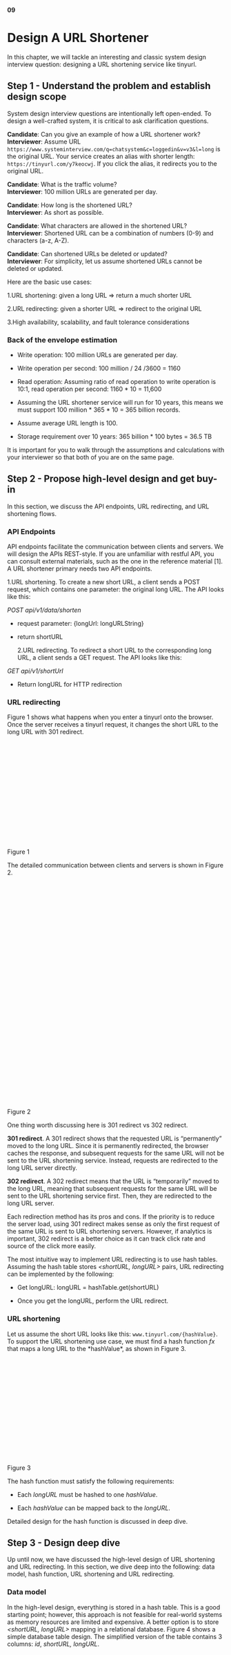 **09**

# Design A URL Shortener

In this chapter, we will tackle an interesting and classic system design interview question: designing a URL shortening service like tinyurl.

## Step 1 - Understand the problem and establish design scope

System design interview questions are intentionally left open-ended. To design a well-crafted system, it is critical to ask clarification questions.

**Candidate**: Can you give an example of how a URL shortener work?  
**Interviewer**: Assume URL `https://www.systeminterview.com/q=chatsystem&c=loggedin&v=v3&l=long` is the original URL. Your service creates an alias with shorter length: `https://tinyurl.com/y7keocwj`. If you click the alias, it redirects you to the original URL.

**Candidate**: What is the traffic volume?  
**Interviewer**: 100 million URLs are generated per day.

**Candidate**: How long is the shortened URL?  
**Interviewer**: As short as possible.

**Candidate**: What characters are allowed in the shortened URL?  
**Interviewer**: Shortened URL can be a combination of numbers (0-9) and characters (a-z, A-Z).

**Candidate**: Can shortened URLs be deleted or updated?  
**Interviewer**: For simplicity, let us assume shortened URLs cannot be deleted or updated.

Here are the basic use cases:

1.URL shortening: given a long URL => return a much shorter URL

2.URL redirecting: given a shorter URL => redirect to the original URL

3.High availability, scalability, and fault tolerance considerations

### Back of the envelope estimation

*   Write operation: 100 million URLs are generated per day.
    
*   Write operation per second: 100 million / 24 /3600 = 1160
    
*   Read operation: Assuming ratio of read operation to write operation is 10:1, read operation per second: 1160 \* 10 = 11,600
    
*   Assuming the URL shortener service will run for 10 years, this means we must support 100 million \* 365 \* 10 = 365 billion records.
    
*   Assume average URL length is 100.
    
*   Storage requirement over 10 years: 365 billion \* 100 bytes = 36.5 TB
    

It is important for you to walk through the assumptions and calculations with your interviewer so that both of you are on the same page.

## Step 2 - Propose high-level design and get buy-in

In this section, we discuss the API endpoints, URL redirecting, and URL shortening flows.

### API Endpoints

API endpoints facilitate the communication between clients and servers. We will design the APIs REST-style. If you are unfamiliar with restful API, you can consult external materials, such as the one in the reference material \[1\]. A URL shortener primary needs two API endpoints.

1.URL shortening. To create a new short URL, a client sends a POST request, which contains one parameter: the original long URL. The API looks like this:

_POST api/v1/data/shorten_

*   request parameter: {longUrl: longURLString}
    
*   return shortURL
    
    2.URL redirecting. To redirect a short URL to the corresponding long URL, a client sends a GET request. The API looks like this:
    

_GET api/v1/shortUrl_

*   Return longURL for HTTP redirection

### URL redirecting

Figure 1 shows what happens when you enter a tinyurl onto the browser. Once the server receives a tinyurl request, it changes the short URL to the long URL with 301 redirect.

![](data:image/svg+xml,%3csvg%20xmlns=%27http://www.w3.org/2000/svg%27%20version=%271.1%27%20width=%27750%27%20height=%27345%27/%3e)![Figure 1](data:image/gif;base64,R0lGODlhAQABAIAAAAAAAP///yH5BAEAAAAALAAAAAABAAEAAAIBRAA7)

Figure 1

The detailed communication between clients and servers is shown in Figure 2.

![](data:image/svg+xml,%3csvg%20xmlns=%27http://www.w3.org/2000/svg%27%20version=%271.1%27%20width=%27500%27%20height=%27509%27/%3e)![Figure 2](data:image/gif;base64,R0lGODlhAQABAIAAAAAAAP///yH5BAEAAAAALAAAAAABAAEAAAIBRAA7)

Figure 2

One thing worth discussing here is 301 redirect vs 302 redirect.

**301 redirect**. A 301 redirect shows that the requested URL is “permanently” moved to the long URL. Since it is permanently redirected, the browser caches the response, and subsequent requests for the same URL will not be sent to the URL shortening service. Instead, requests are redirected to the long URL server directly.

**302 redirect**. A 302 redirect means that the URL is “temporarily” moved to the long URL, meaning that subsequent requests for the same URL will be sent to the URL shortening service first. Then, they are redirected to the long URL server.

Each redirection method has its pros and cons. If the priority is to reduce the server load, using 301 redirect makes sense as only the first request of the same URL is sent to URL shortening servers. However, if analytics is important, 302 redirect is a better choice as it can track click rate and source of the click more easily.

The most intuitive way to implement URL redirecting is to use hash tables. Assuming the hash table stores _<shortURL, longURL>_ pairs, URL redirecting can be implemented by the following:

*   Get longURL: longURL = hashTable.get(shortURL)
    
*   Once you get the longURL, perform the URL redirect.
    

### URL shortening

Let us assume the short URL looks like this: `www.tinyurl.com/{hashValue}`. To support the URL shortening use case, we must find a hash function _fx_ that maps a long URL to the \*hashValue\*, as shown in Figure 3.

![](data:image/svg+xml,%3csvg%20xmlns=%27http://www.w3.org/2000/svg%27%20version=%271.1%27%20width=%27301%27%20height=%27231%27/%3e)![Figure 3](data:image/gif;base64,R0lGODlhAQABAIAAAAAAAP///yH5BAEAAAAALAAAAAABAAEAAAIBRAA7)

Figure 3

The hash function must satisfy the following requirements:

*   Each _longURL_ must be hashed to one _hashValue_.
    
*   Each _hashValue_ can be mapped back to the _longURL_.
    

Detailed design for the hash function is discussed in deep dive.

## Step 3 - Design deep dive

Up until now, we have discussed the high-level design of URL shortening and URL redirecting. In this section, we dive deep into the following: data model, hash function, URL shortening and URL redirecting.

### Data model

In the high-level design, everything is stored in a hash table. This is a good starting point; however, this approach is not feasible for real-world systems as memory resources are limited and expensive. A better option is to store _<shortURL, longURL>_ mapping in a relational database. Figure 4 shows a simple database table design. The simplified version of the table contains 3 columns: _id_, _shortURL, longURL_.

![](data:image/svg+xml,%3csvg%20xmlns=%27http://www.w3.org/2000/svg%27%20version=%271.1%27%20width=%27161%27%20height=%27141%27/%3e)![Figure 4](data:image/gif;base64,R0lGODlhAQABAIAAAAAAAP///yH5BAEAAAAALAAAAAABAAEAAAIBRAA7)

Figure 4

### Hash function

Hash function is used to hash a long URL to a short URL, also known as _hashValue_.

#### Hash value length

The _hashValue_ consists of characters from \[0-9, a-z, A-Z\], containing 10 + 26 + 26 = 62 possible characters. To figure out the length of _hashValue_, find the smallest _n_ such that _62^n ≥ 365 billion_. The system must support up to 365 billion URLs based on the back of the envelope estimation. Table 1 shows the length of _hashValue_ and the corresponding maximal number of URLs it can support.

| **n** | **Maximal number of URLs** |
| --- | --- |
| 1   | 62^1 = 62 |
| 2   | 62^2 = 3,844 |
| 3   | 62^3 = 238,328 |
| 4   | 62^ 4 = 14,776,336 |
| 5   | 62^5 = 916,132,832 |
| 6   | 62^6 = 56,800,235,584 |
| **7** | **62^7 = 3,521,614,606,208 = ~3.5 trillion** |
| 8   | 62^8 = 218,340,105,584,896 |

Table 1

When _n = 7, 62 ^ n = ~3.5 trillion_, 3.5 trillion is more than enough to hold 365 billion URLs, so the length of _hashValue_ is 7.

We will explore two types of hash functions for a URL shortener. The first one is “hash + collision resolution”, and the second one is “base 62 conversion.” Let us look at them one by one.

#### Hash + collision resolution

To shorten a long URL, we should implement a hash function that hashes a long URL to a 7-character string. A straightforward solution is to use well-known hash functions like CRC32, MD5, or SHA-1. The following table compares the hash results after applying different hash functions on this URL:  
`https://en.wikipedia.org/wiki/Systems_design`

| **Hash function** | **Hash value (Hexadecimal)** |
| --- | --- |
| CRC32 | 5cb54054 |
| MD5 | 5a62509a84df9ee03fe1230b9df8b84e |
| SHA-1 | 0eeae7916c06853901d9ccbefbfcaf4de57ed85b |

Table 2

As shown in Table 2, even the shortest hash value (from CRC32) is too long (more than 7 characters). How can we make it shorter?

The first approach is to collect the first 7 characters of a hash value; however, this method can lead to hash collisions. To resolve hash collisions, we can recursively append a new predefined string until no more collision is discovered. This process is explained in Figure 5.

![](data:image/svg+xml,%3csvg%20xmlns=%27http://www.w3.org/2000/svg%27%20version=%271.1%27%20width=%27750%27%20height=%27420%27/%3e)![Figure 5](data:image/gif;base64,R0lGODlhAQABAIAAAAAAAP///yH5BAEAAAAALAAAAAABAAEAAAIBRAA7)

Figure 5

This method can eliminate collision; however, it is expensive to query the database to check if a shortURL exists for every request. A technique called bloom filters \[2\] can improve performance. A bloom filter is a space-efficient probabilistic technique to test if an element is a member of a set. Refer to the reference material \[2\] for more details.

#### Base 62 conversion

Base conversion is another approach commonly used for URL shorteners. Base conversion helps to convert the same number between its different number representation systems. Base 62 conversion is used as there are 62 possible characters for _hashValue_. Let us use an example to explain how the conversion works: convert 1115710 to base 62 representation (1115710 represents 11157 in a base 10 system).

*   From its name, base 62 is a way of using 62 characters for encoding. The mappings are: _0-0, ..., 9-9, 10-a, 11-b, ..., 35-z, 36-A, ..., 61-Z, where_ ‘a’ stands for 10, ‘Z’ stands for 61, etc.
    
*   1115710 = 2 x 622 + 55 x 621 + 59 x 620 = \[2, 55, 59\] -> \[2, T, X\] in base 62 representation. Figure 6 shows the conversation process.
    

![](data:image/svg+xml,%3csvg%20xmlns=%27http://www.w3.org/2000/svg%27%20version=%271.1%27%20width=%27500%27%20height=%27224%27/%3e)![Figure 6](data:image/gif;base64,R0lGODlhAQABAIAAAAAAAP///yH5BAEAAAAALAAAAAABAAEAAAIBRAA7)

Figure 6

*   Thus, the short URL is `https://tinyurl.com/`**2TX**

#### Comparison of the two approaches

Table 3 shows the differences of the two approaches.

| **Hash + collision resolution** | **Base 62 conversion** |
| --- | --- |
| Fixed short URL length. | Short URL length is not fixed. It goes up with the ID. |
| Does not need a unique ID generator. | This option depends on a unique ID generator. |
| Collision is possible and needs to be resolved. | Collision is not possible because ID is unique. |
| It’s not possible to figure out the next available short URL because it doesn’t depend on ID. | It is easy to figure out what is the next available short URL if ID increments by 1 for a new entry. This can be a security concern. |

Table 3

### URL shortening deep dive

As one of the core pieces of the system, we want the URL shortening flow to be logically simple and functional. Base 62 conversion is used in our design. We build the following diagram (Figure 7) to demonstrate the flow.

![](data:image/svg+xml,%3csvg%20xmlns=%27http://www.w3.org/2000/svg%27%20version=%271.1%27%20width=%27500%27%20height=%27382%27/%3e)![Figure 7](data:image/gif;base64,R0lGODlhAQABAIAAAAAAAP///yH5BAEAAAAALAAAAAABAAEAAAIBRAA7)

Figure 7

1\. longURL is the input.

2\. The system checks if the longURL is in the database.

3\. If it is, it means the longURL was converted to shortURL before. In this case, fetch the shortURL from the database and return it to the client.

4\. If not, the longURL is new. A new unique ID (primary key) Is generated by the unique ID generator.

5\. Convert the ID to shortURL with base 62 conversion.

6\. Create a new database row with the ID, shortURL, and longURL.

To make the flow easier to understand, let us look at a concrete example.

*   Assuming the input longURL is: `https://en.wikipedia.org/wiki/Systems_design`
    
*   Unique ID generator returns ID: 2009215674938.
    
*   Convert the ID to shortURL using the base 62 conversion. ID (2009215674938) is converted to “zn9edcu”.
    
*   Save ID, shortURL, and longURL to the database as shown in Table 4.
    

| id  | shortURL | longURL |
| --- | --- | --- |
| 2009215674938 | zn9edcu | `https://en.wikipedia.org/wiki/Systems_design` |

Table 4

The distributed unique ID generator is worth mentioning. Its primary function is to generate globally unique IDs, which are used for creating shortURLs. In a highly distributed environment, implementing a unique ID generator is challenging. Luckily, we have already discussed a few solutions in the “Design A Unique ID Generator in Distributed Systems” chapter. You can refer back to it to refresh your memory.

### URL redirecting deep dive

Figure 8 shows the detailed design of the URL redirecting. As there are more reads than writes, _<shortURL, longURL>_ mapping is stored in a cache to improve performance.

![](data:image/svg+xml,%3csvg%20xmlns=%27http://www.w3.org/2000/svg%27%20version=%271.1%27%20width=%27700%27%20height=%27264%27/%3e)![Figure 8](data:image/gif;base64,R0lGODlhAQABAIAAAAAAAP///yH5BAEAAAAALAAAAAABAAEAAAIBRAA7)

Figure 8

The flow of URL redirecting is summarized as follows:

1\. A user clicks a short URL link: `https://tinyurl.com/zn9edcu`

2\. The load balancer forwards the request to web servers.

3\. If a shortURL is already in the cache, return the longURL directly.

4\. If a shortURL is not in the cache, fetch the longURL from the database. If it is not in the database, it is likely a user entered an invalid shortURL.

5\. The longURL is returned to the user.

## Step 4 - Wrap up

In this chapter, we talked about the API design, data model, hash function, URL shortening, and URL redirecting.

If there is extra time at the end of the interview, here are a few additional talking points.

*   Rate limiter: A potential security problem we could face is that malicious users send an overwhelmingly large number of URL shortening requests. Rate limiter helps to filter out requests based on IP address or other filtering rules. If you want to refresh your memory about rate limiting, refer to the “Design a rate limiter” chapter.
    
*   Web server scaling: Since the web tier is stateless, it is easy to scale the web tier by adding or removing web servers.
    
*   Database scaling: Database replication and sharding are common techniques.
    
*   Analytics: Data is increasingly important for business success. Integrating an analytics solution to the URL shortener could help to answer important questions like how many people click on a link? When do they click the link? etc.
    
*   Availability, consistency, and reliability. These concepts are at the core of any large system’s success. We discussed them in detail in the "Scale From Zero To Millions Of Users" chapter, please refresh your memory on these topics.
    

Congratulations on getting this far! Now give yourself a pat on the back. Good job!

## Reference materials

\[1\] A RESTful Tutorial: [https://www.restapitutorial.com/index.html](https://www.restapitutorial.com/index.html)

\[2\] Bloom filter: [https://en.wikipedia.org/wiki/Bloom\_filter](https://en.wikipedia.org/wiki/Bloom_filter)